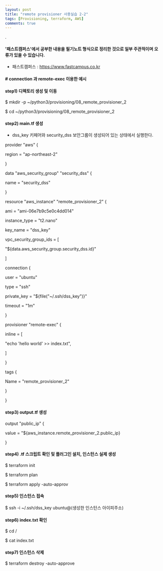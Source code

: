 ```yaml
---
layout: post
title: "remote provisioner 사용실습 2-2"
tags: [Provisioning, terraform, AWS]
comments: true
---
```


.

#### '패스트캠퍼스'에서 공부한 내용을 필기노트 형식으로 정리한 것으로 일부 주관적이며 오류가 있을 수 있습니다.

- 패스트캠퍼스 : https://www.fastcampus.co.kr

#### # connection 과 remote-exec 이용한 예시

#### step1) 디렉토리 생성 및 이동

$ mkdir -p ~/python3/provisioning/08_remote_provisioner_2

$ cd ~/python3/provisioning/08_remote_provisioner_2

#### step2) main.tf 생성

- dss_key 키페어와 security_dss 보안그룹이 생성되어 있는 상태에서 실행한다.

provider "aws" {

region = "ap-northeast-2"

}

data "aws_security_group" "security_dss" {

name = "security_dss"

}

resource "aws_instance" "remote_provisioner_2" {

ami = "ami-06e7b9c5e0c4dd014"

instance_type = "t2.nano"

key_name = "dss_key"

vpc_security_group_ids = [

"${data.aws_security_group.security_dss.id}"

]

connection {

user = "ubuntu"

type = "ssh"

private_key = "${file("~/.ssh/dss_key")}"

timeout = "1m"

}

provisioner "remote-exec" {

inline = [

"echo 'hello world' >> index.txt",

]

}

tags {

Name = "remote_provisioner_2"

}

}

#### step3) output.tf 생성

output "public_ip" {

value = "${aws_instance.remote_provisioner_2.public_ip}

}

#### step4) .tf 스크립트 확인 및 플러그인 설치, 인스턴스 실제 생성

$ terraform init

$ terraform plan

$ terraform apply -auto-approv

#### step5) 인스턴스 접속

$ ssh -i ~/.ssh/dss_key ubuntu@(생성한 인스턴스 아이피주소)

#### step6) index.txt 확인

$ cd /

$ cat index.txt

#### step7) 인스턴스 삭제

$ terraform destroy -auto-approve
